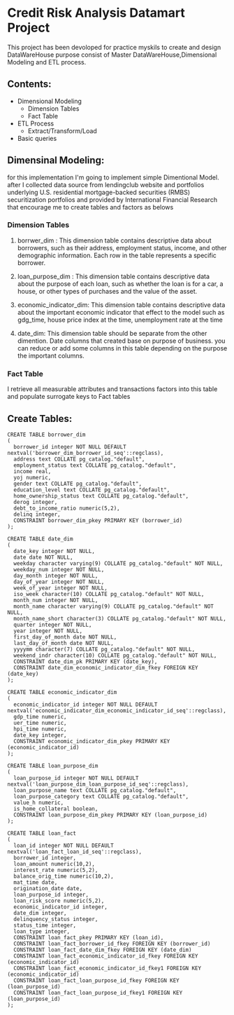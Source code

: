 # Credit Risk Analysis Datamart Project
This project has been devoloped for practice myskils to create and design DataWareHouse purpose consist of Master DataWareHouse,Dimensional Modeling and ETL process.
## Contents:
- Dimensional Modeling
    - Dimension Tables
    - Fact Table
- ETL Process
    - Extract/Transform/Load
- Basic queries
## Dimensinal Modeling:
for this implementation I'm going to implement simple Dimentional Model. after I collected data source from lendingclub website and portfolios underlying U.S. residential mortgage-backed securities (RMBS) securitization portfolios and provided by International Financial Research that encourage me to create tables and factors as belows
### Dimension Tables
  1. borrwer_dim : This dimension table contains descriptive data about borrowers, such as their address, employment status, income, and other demographic information. Each row in the table represents a specific borrower.
  
  2. loan_purpose_dim : This dimension table contains descriptive data about the purpose of each loan, such as whether the loan is for a car, a house, or other types of purchases and the value of the asset.
  
  3. economic_indicator_dim: This dimension table contains descriptive data about the important economic indicator that effect to the model such as gdg_time, house price index at the time, unemployment rate at the time
  
  4. date_dim: This dimension table should be separate from the other dimention. Date columns that created base on purpose of business. you can reduce or add some columns in this table depending on the purpose the important columns.
### Fact Table
  I retrieve all measurable attributes and transactions factors into this table and populate surrogate keys to Fact tables

## Create Tables:

  ```
  CREATE TABLE borrower_dim
(
    borrower_id integer NOT NULL DEFAULT nextval('borrower_dim_borrower_id_seq'::regclass),
    address text COLLATE pg_catalog."default",
    employment_status text COLLATE pg_catalog."default",
    income real,
    yoj numeric,
    gender text COLLATE pg_catalog."default",
    education_level text COLLATE pg_catalog."default",
    home_ownership_status text COLLATE pg_catalog."default",
    derog integer,
    debt_to_income_ratio numeric(5,2),
    delinq integer,
    CONSTRAINT borrower_dim_pkey PRIMARY KEY (borrower_id)
);

CREATE TABLE date_dim
(
    date_key integer NOT NULL,
    date date NOT NULL,
    weekday character varying(9) COLLATE pg_catalog."default" NOT NULL,
    weekday_num integer NOT NULL,
    day_month integer NOT NULL,
    day_of_year integer NOT NULL,
    week_of_year integer NOT NULL,
    iso_week character(10) COLLATE pg_catalog."default" NOT NULL,
    month_num integer NOT NULL,
    month_name character varying(9) COLLATE pg_catalog."default" NOT NULL,
    month_name_short character(3) COLLATE pg_catalog."default" NOT NULL,
    quarter integer NOT NULL,
    year integer NOT NULL,
    first_day_of_month date NOT NULL,
    last_day_of_month date NOT NULL,
    yyyymm character(7) COLLATE pg_catalog."default" NOT NULL,
    weekend_indr character(10) COLLATE pg_catalog."default" NOT NULL,
    CONSTRAINT date_dim_pk PRIMARY KEY (date_key),
    CONSTRAINT date_dim_economic_indicator_dim_fkey FOREIGN KEY (date_key)
);

CREATE TABLE economic_indicator_dim
(
    economic_indicator_id integer NOT NULL DEFAULT nextval('economic_indicator_dim_economic_indicator_id_seq'::regclass),
    gdp_time numeric,
    uer_time numeric,
    hpi_time numeric,
    date_key integer,
    CONSTRAINT economic_indicator_dim_pkey PRIMARY KEY (economic_indicator_id)
);

CREATE TABLE loan_purpose_dim
(
    loan_purpose_id integer NOT NULL DEFAULT nextval('loan_purpose_dim_loan_purpose_id_seq'::regclass),
    loan_purpose_name text COLLATE pg_catalog."default",
    loan_purpose_category text COLLATE pg_catalog."default",
    value_h numeric,
    is_home_collateral boolean,
    CONSTRAINT loan_purpose_dim_pkey PRIMARY KEY (loan_purpose_id)
);

CREATE TABLE loan_fact
(
    loan_id integer NOT NULL DEFAULT nextval('loan_fact_loan_id_seq'::regclass),
    borrower_id integer,
    loan_amount numeric(10,2),
    interest_rate numeric(5,2),
    balance_orig_time numeric(10,2),
    mat_time date,
    origination_date date,
    loan_purpose_id integer,
    loan_risk_score numeric(5,2),
    economic_indicator_id integer,
    date_dim integer,
    delinquency_status integer,
    status_time integer,
    loan_type integer,
    CONSTRAINT loan_fact_pkey PRIMARY KEY (loan_id),
    CONSTRAINT loan_fact_borrower_id_fkey FOREIGN KEY (borrower_id)
    CONSTRAINT loan_fact_date_dim_fkey FOREIGN KEY (date_dim)
    CONSTRAINT loan_fact_economic_indicator_id_fkey FOREIGN KEY (economic_indicator_id)
    CONSTRAINT loan_fact_economic_indicator_id_fkey1 FOREIGN KEY (economic_indicator_id)
    CONSTRAINT loan_fact_loan_purpose_id_fkey FOREIGN KEY (loan_purpose_id)
    CONSTRAINT loan_fact_loan_purpose_id_fkey1 FOREIGN KEY (loan_purpose_id)
);
```




